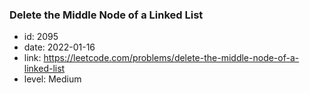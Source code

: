 ### Delete the Middle Node of a Linked List

* id: 2095
* date: 2022-01-16
* link: https://leetcode.com/problems/delete-the-middle-node-of-a-linked-list
* level: Medium
